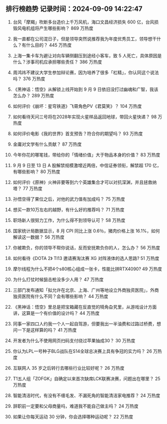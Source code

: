 
## 排行榜趋势 记录时间：2024-09-09 14:22:47
  
  1. 台风「摩羯」吹断多台造价上千万风机，海口文昌经济损失 600 亿，台风损毁风电机组将产生哪些影响？ 869 万热度
    
  2. 我一直都在公司混日子，但是领导突然说推荐我为年度优秀员工，领导想干什么？有什么目的？ 445 万热度
    
  3. 上海一集卡车为避让对向车辆侧翻压到途经小客车，致 5 人死亡，具体原因是什么？涉事司机应承担哪些责任？ 386 万热度
    
  4. 周鸿祎不建议大学生参加辩论赛，因为培养了很多「杠精」，你认同这个说法吗？ 376 万热度
    
  5. 《黑神话：悟空》从解锁上线开始到 9 月 9 日依旧没打过幽魂和广智，我该怎么办？ 289 万热度
    
  6. 如何评价《崩坏：星穹铁道》飞霄角色PV《君莫笑》？ 104 万热度
    
  7. 如何看待天问三号将在2028年实现火星样品返回地球，带回火星快递？ 98 万热度
    
  8. 如何评价电影《我的世界》首支预告？符合你的期望吗？ 93 万热度
    
  9. 金庸对文学有什么贡献？ 87 万热度
    
  10. 今年你花的哪笔钱，带给你的「情绪价值」大于物品本身的价值？ 83 万热度
    
  11. 9 月 9 日至 13 日 A 股解禁规模激增近两倍，中信证券领衔，解禁超 170 亿，有哪些影响？ 80 万热度
    
  12. 如何评价《原神》火神非要等到六个英雄集合才可以对抗深渊，并且拯救纳塔？ 77 万热度
    
  13. 孙悟空得了果位之后，对他的武力值有加成吗？ 75 万热度
    
  14. 想买一款10万左右的越野，有什么好的推荐吗？ 71 万热度
    
  15. 职场新人很努力工作，为什么得不到领导认可？ 58 万热度
    
  16. 国家统计局数据显示，8 月 CPI 同比上涨 0.6％，猪肉价格上涨 16.1%，如何解读这一数据？ 56 万热度
    
  17. 你被欺负，你的领导不帮你说话，反而安抚欺负你的人，怎么办？ 56 万热度
    
  18. 如何看待《DOTA 2》 TI13 邀请赛淘汰赛 XG 对阵液体的选人思路? 51 万热度
    
  19. 摩尔线程为什么不把4个s80核心组成一张卡，性能比拼RTX4090? 49 万热度
    
  20. 为什么打仗时候狙击枪没多少人用？ 47 万热度
    
  21. 三部门发布通知「拟允许在北京、上海、广州等地设立外商独资医院」，外商独资医院有什么不同？会有哪些影响？ 44 万热度
    
  22. 《黑神话：悟空》里总是把宝箱藏在反直觉的犄角旮旯里，从游戏设计方面讲，这算是一个有价值的设计吗？ 44 万热度
    
  23. 同事一家四口人约我一个人一起自驾游，但要我出一半油费和过路过桥费，想问一下是这样算的吗？ 41 万热度
    
  24. 开发者为什么不使用网页扫码支付绕过苹果抽成30？ 30 万热度
    
  25. 你认为LPL一号种子BLG战队在S14全球总决赛上具有争冠的实力吗？ 26 万热度
    
  26. 互联网人 35 岁之后转行去哪些行业比较好呢？ 26 万热度
    
  27. T1五人组「ZOFGK」自确定以来首次缺席LCK联赛决赛，问题出在哪里？ 25 万热度
    
  28. 智能清洁时代，有没有不缠毛发、不漏死角的智能清洁家电推荐？ 24 万热度
    
  29. 辞职前一定要和父母商量吗，难道我不能自己做主吗？ 24 万热度
    
  30. 如果让你每天运动 30 分钟，你会选择哪种运动呢？ 22 万热度
    